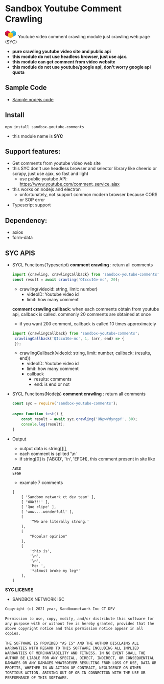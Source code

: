 # Sandbox Youtube Comment Crawling
![alt text](https://raw.githubusercontent.com/jisueo/sycl-sample/master/sd_min.png) Youtube video comment crawling module just crawling web page (SYC)

* **pure crawling youtube video site and public api**
* **this module do not use headless browser, just use ajax.**
* **this module can get comment from video website**
* **this module do not use youtube/google api, don't worry google api quota**

**Sample Code**
-

- [Sample nodejs code](https://github.com/jisueo/sycl-sample)

**Install**
-
```
npm install sandbox-youtube-comments
```
- this module name is **SYC**

**Support features:**
-

- Get comments from youtube video web site
- this SYC don't use headless browser and selector library like cheerio or scrapy, just use ajax, so fast and light
    - use public youtube API: https://www.youtube.com/comment_service_ajax
- this works on nodejs and electron
    - unfortunately, not support common modern browser because CORS or SOP error
- Typescript support

**Dependency:**
-
- axios
- form-data

**SYC APIS**
-
* SYCL Funcitons(Typescript)
    **comment crawling** : return all comments
    ```ts
    import {crawling, crawlingCallback} from 'sandbox-youtube-comments';
    const result = await crawling('QIccu1Ge-mc', 20);
    ```
    - crawling(videoid: string, limit: number)
        - videoID: Youtube video id
        - limit: how many comment

    **comment crawling callback**: when each comments obtain from youtube api, callback is called. commonly 20 comments are obtained at once  
    - if you want 200 comment, callback is called 10 times approximately 
    ```ts
    import {crawlingCallback} from 'sandbox-youtube-comments';
     crawlingCallback('QIccu1Ge-mc', 1, (arr, end) => {
     });
    ```
    - crawlingCallback(videoid: string, limit: number, callback: (results, end))
        - videoID: Youtube video id
        - limit: how many comment
        - callback
            - results: comments
            - end: is end or not

* SYCL Funcitons(Nodejs)
 **comment crawling** : return all comments
    ```js
    const syc = require('sandbox-youtube-comments');

    async function test() {
        const result = await syc.crawling('ONpwVdyngpY', 30);
        console.log(result);    
    }
    ```
* Output
    - output data is string[][], 
    - each comment is splited '\n'
    - if string[0] is ['ABCD', '\n', 'EFGH], this comment present in site like
    ```
    ABCD
    EFGH
    ```

    - example 7 comments
    ```
    [
        [ 'Sandbox network ct dev team' ],
        [ 'WOW!!!' ],
        [ 'Que clipe' ],
        [ 'wow....wonderfull' ],
        [
            '“We are literally strong.'
        ],
        [
            "Popular opinion"
        ],
        [
            'this is',
            '\n',
            '\n',
            'Me: ',
            '*almost broke my leg*'
        ],
    ]
    ```
   
**SYC LICENSE**
- SANDBOX NETWORK ISC
```
Copyright (c) 2021 year, Sandboxnetwork Inc CT-DEV

Permission to use, copy, modify, and/or distribute this software for any purpose with or without fee is hereby granted, provided that the above copyright notice and this permission notice appear in all copies.

THE SOFTWARE IS PROVIDED "AS IS" AND THE AUTHOR DISCLAIMS ALL WARRANTIES WITH REGARD TO THIS SOFTWARE INCLUDING ALL IMPLIED WARRANTIES OF MERCHANTABILITY AND FITNESS. IN NO EVENT SHALL THE AUTHOR BE LIABLE FOR ANY SPECIAL, DIRECT, INDIRECT, OR CONSEQUENTIAL DAMAGES OR ANY DAMAGES WHATSOEVER RESULTING FROM LOSS OF USE, DATA OR PROFITS, WHETHER IN AN ACTION OF CONTRACT, NEGLIGENCE OR OTHER TORTIOUS ACTION, ARISING OUT OF OR IN CONNECTION WITH THE USE OR PERFORMANCE OF THIS SOFTWARE.
```